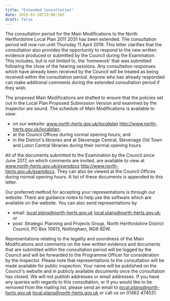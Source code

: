 ```yaml
---
title: "Extended Consultation"
date: 2019-02-28T13:06:59Z
draft: false
---
```


The consultation period for the Main Modifications to the North Hertfordshire
Local Plan 2011  2031 has been extended. The consultation period will now run
until Thursday 11 April 2019.
This letter clarifies that the consultation also provides the opportunity to
respond to the new written evidence produced or submitted by the Council during
the Examination. This includes, but is not limited to, the ‘homework’
that was submitted following the close of the hearing sessions. Any consultation
responses which have already been received by the Council will be treated as
being received within the consultation period. Anyone who has already responded
can make additional comments during the extended consultation period if they
wish.

The proposed Main Modifications are drafted to ensure that the policies set out
in the Local Plan Proposed Submission Version and examined by the Inspector are
sound.
The schedule of Main Modifications is available to view:

   - on our website: *www.north-herts.gov.uk/localplan*
   <http://www.north-herts.gov.uk/localplan>;
   - at the Council Offices during normal opening hours; and
   - in the District's libraries and at Stevenage Central, Stevenage Old
     Town and Luton Central libraries during their normal opening hours. 

All of the documents submitted to the Examination by the Council since June
2017, on which comments are invited, are available to view at
*www.north-herts.gov.uk/examdocs*
<http://www.north-herts.gov.uk/examdocs>. They
can also be viewed at the Council Offices during normal opening hours. A list of
these documents is appended to this letter.

Our preferred method for accepting your representations is through our website.
There are guidance notes to help use the software which are available on the
website. You can also send representations by 

   - email: *local.plans@north-herts.gov.uk*
   <local.plans@north-herts.gov.uk>*;* or
   - post:   Strategic Planning and Projects Group, North Hertfordshire
     District Council, PO Box 10613, Nottingham, NG6 6DW.

Representations relating to the legality and soundness of the Main Modifications
and comments on the new written evidence and documents that are submitted within
the consultation period will be logged by the Council and will be forwarded to
the Programme Officer for consideration by the Inspector.
Please note that representations to the consultation will be made available for
public inspection.  Your name will be published on the Council\'s website and
in publicly available documents once the consultation has closed.  We will not
publish addresses or email addresses.
If you have any queries with regards to this consultation, or if you would like
to be removed from the mailing list, please send an email to
*local.plans@north-herts.gov.uk* <local.plans@north-herts.gov.uk> or call us on
01462  474531.

